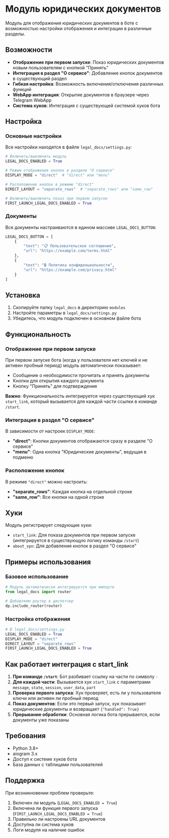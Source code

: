 # Модуль юридических документов

Модуль для отображения юридических документов в боте с возможностью настройки отображения и интеграции в различные разделы.

## Возможности

- **Отображение при первом запуске**: Показ юридических документов новым пользователям с кнопкой "Принять"
- **Интеграция в раздел "О сервисе"**: Добавление кнопок документов в существующий раздел
- **Гибкая настройка**: Возможность включения/отключения различных функций
- **WebApp интеграция**: Открытие документов в браузере через Telegram WebApp
- **Система хуков**: Интеграция с существующей системой хуков бота

## Настройка

### Основные настройки

Все настройки находятся в файле `legal_docs/settings.py`:

```python
# Включить/выключить модуль
LEGAL_DOCS_ENABLED = True

# Режим отображения кнопок в разделе "О сервисе"
DISPLAY_MODE = "direct"  # "direct" или "menu"

# Расположение кнопок в режиме "direct"
DIRECT_LAYOUT = "separate_rows"  # "separate_rows" или "same_row"

# Включить/выключить показ при первом запуске
FIRST_LAUNCH_LEGAL_DOCS_ENABLED = True
```

### Документы

Все документы настраиваются в едином массиве `LEGAL_DOCS_BUTTON`:

```python
LEGAL_DOCS_BUTTON = [
    {
        "text": "📋 Пользовательское соглашение",
        "url": "https://example.com/terms.html"
    },
    {
        "text": "🔒 Политика конфиденциальности", 
        "url": "https://example.com/privacy.html"
    }
]
```

## Установка

1. Скопируйте папку `legal_docs` в директорию `modules`
2. Настройте параметры в `legal_docs/settings.py`
3. Убедитесь, что модуль подключен в основном файле бота

## Функциональность

### Отображение при первом запуске

При первом запуске бота (когда у пользователя нет ключей и не активен пробный период) модуль автоматически показывает:

- Сообщение о необходимости прочитать и принять документы
- Кнопки для открытия каждого документа
- Кнопку "Принять" для подтверждения

**Важно**: Функциональность интегрируется через существующий хук `start_link`, который вызывается для каждой части ссылки в команде `/start`.

### Интеграция в раздел "О сервисе"

В зависимости от настроек `DISPLAY_MODE`:

- **"direct"**: Кнопки документов отображаются сразу в разделе "О сервисе"
- **"menu"**: Одна кнопка "Юридические документы", ведущая в подменю

### Расположение кнопок

В режиме `"direct"` можно настроить:

- **"separate_rows"**: Каждая кнопка на отдельной строке
- **"same_row"**: Все кнопки на одной строке

## Хуки

Модуль регистрирует следующие хуки:

- `start_link`: Для показа документов при первом запуске (интегрируется в существующую логику команды `/start`)
- `about_vpn`: Для добавления кнопок в раздел "О сервисе"

## Примеры использования

### Базовое использование

```python
# Модуль автоматически интегрируется при импорте
from legal_docs import router

# Добавляем роутер в диспетчер
dp.include_router(router)
```

### Настройка отображения

```python
# В legal_docs/settings.py
LEGAL_DOCS_ENABLED = True
DISPLAY_MODE = "direct"
DIRECT_LAYOUT = "separate_rows"
FIRST_LAUNCH_LEGAL_DOCS_ENABLED = True
```

## Как работает интеграция с start_link

1. **При команде `/start`**: Бот разбивает ссылку на части по символу `-`
2. **Для каждой части**: Вызывается хук `start_link` с параметрами `message`, `state`, `session`, `user_data`, `part`
3. **Проверка первого запуска**: Хук проверяет, есть ли у пользователя ключи или активен ли пробный период
4. **Показ документов**: Если это первый запуск, хук показывает юридические документы и возвращает `{"handled": True}`
5. **Прерывание обработки**: Основная логика бота прерывается, если документы уже показаны

## Требования

- Python 3.8+
- aiogram 3.x
- Доступ к системе хуков бота
- База данных с таблицами пользователей

## Поддержка

При возникновении проблем проверьте:

1. Включен ли модуль (`LEGAL_DOCS_ENABLED = True`)
2. Включена ли функция первого запуска (`FIRST_LAUNCH_LEGAL_DOCS_ENABLED = True`)
3. Правильно ли настроены URL документов
4. Доступна ли система хуков
5. Логи модуля на наличие ошибок